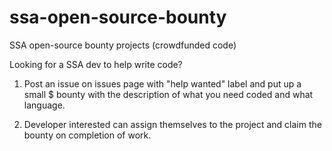 # ssa-open-source-bounty
SSA open-source bounty projects (crowdfunded code)

Looking for a SSA dev to help write code?

1) Post an issue on issues page with "help wanted" label and put up a small $ bounty with the description of what you need coded and what language.

2) Developer interested can assign themselves to the project and claim the bounty on completion of work.
